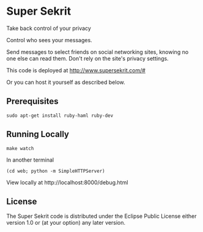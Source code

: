 Super Sekrit
============

Take back control of your privacy

Control who sees your messages.

Send messages to select friends on social networking sites, knowing no
one else can read them. Don't rely on the site's privacy settings.

This code is deployed at http://www.supersekrit.com/#

Or you can host it yourself as described below.


Prerequisites
-------------

    sudo apt-get install ruby-haml ruby-dev


Running Locally
---------------


    make watch


In another terminal

    (cd web; python -m SimpleHTTPServer)

View locally at http://localhost:8000/debug.html


License
-------

The Super Sekrit code is distributed under the Eclipse Public License
either version 1.0 or (at your option) any later version.

